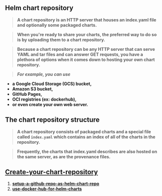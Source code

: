 ## Helm chart repository

> **A chart repository is an HTTP server that houses an index.yaml file and optionally some packaged charts.**

> **When you're ready to share your charts, the preferred way to do so is by uploading them to a chart repository.**

> **Because a chart repository can be any HTTP server that can serve YAML and tar files and can answer GET requests, you have a plethora of options when it comes down to hosting your own chart repository.**

> ***For example, you can use*** 

* **a Google Cloud Storage (GCS) bucket,**
* **Amazon S3 bucket,**
* **GitHub Pages,**
* **OCI registries (ex: dockerhub),**
* **or even create your own web server.**

## The chart repository structure 

> **A chart repository consists of packaged charts and a special file called `index.yaml` which contains an index of all of the charts in the repository.** 

> **Frequently, the charts that index.yaml describes are also hosted on the same server, as are the provenance files.**

## [Create-your-chart-repository](https://helm.sh/docs/topics/chart_repository/#create-a-chart-repository)

1. **[setup-a-github-repo-as-helm-chart-repo](github/README.md)**
2. **[use-docker-hub-for-helm-charts](oci-based-registries/README.md)**